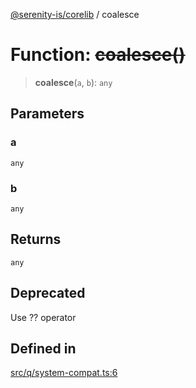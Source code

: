 [@serenity-is/corelib](../README.md) / coalesce

# Function: ~~coalesce()~~

> **coalesce**(`a`, `b`): `any`

## Parameters

### a

`any`

### b

`any`

## Returns

`any`

## Deprecated

Use ?? operator

## Defined in

[src/q/system-compat.ts:6](https://github.com/serenity-is/serenity/blob/master/packages/corelib/src/q/system-compat.ts#L6)
